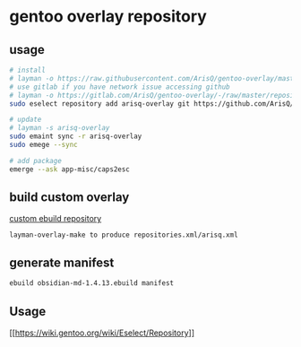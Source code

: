 # gentoo overlay repository

## usage

```bash
# install
# layman -o https://raw.githubusercontent.com/ArisQ/gentoo-overlay/master/repositories.xml -f -a arisq-overlay
# use gitlab if you have network issue accessing github
# layman -o https://gitlab.com/ArisQ/gentoo-overlay/-/raw/master/repositories-gitlab.xml -f -a arisq-overlay
sudo eselect repository add arisq-overlay git https://github.com/ArisQ/gentoo-overlay.git

# update
# layman -s arisq-overlay
sudo emaint sync -r arisq-overlay
sudo emege --sync

# add package
emerge --ask app-misc/caps2esc
```

## build custom overlay

[custom ebuild repository](https://wiki.gentoo.org/wiki/Custom_ebuild_repository)

```
layman-overlay-make to produce repositories.xml/arisq.xml
```


## generate manifest

```bash
ebuild obsidian-md-1.4.13.ebuild manifest
```


## Usage

[[https://wiki.gentoo.org/wiki/Eselect/Repository]]


